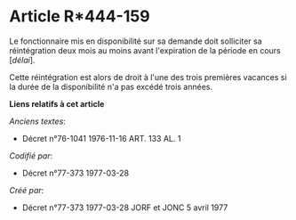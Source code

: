 # Article R*444-159

Le fonctionnaire mis en disponibilité sur sa demande doit solliciter sa réintégration deux mois au moins avant l'expiration
de la période en cours [*délai*].

Cette réintégration est alors de droit à l'une des trois premières vacances si la durée de la disponibilité n'a pas excédé
trois années.

**Liens relatifs à cet article**

_Anciens textes_:

  - Décret n°76-1041 1976-11-16 ART. 133 AL. 1

_Codifié par_:

  - Décret n°77-373 1977-03-28

_Créé par_:

  - Décret n°77-373 1977-03-28 JORF et JONC 5 avril 1977
